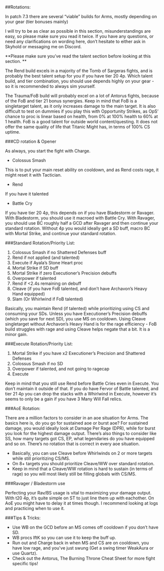 ##Rotations:

In patch 7.3 there are several “viable” builds for Arms, mostly depending on your gear (tier bonuses mainly) 

I will try to be as clear as possible in this section, misunderstandings are easy, so please make sure you read it twice. If you have any questions, or need any clarifications on wording here, don’t hesitate to either ask in Skyhold or messaging me on Discord. 

**Please make sure you’ve read the talent section before looking at this section. **

The Rend build excels in a majority of the Tomb of Sargeras fights, and is probably the best talent setup for you if you have tier 20 4p. Which talent build, and tier combination, you should use depends highly on your gear - so it is recommended to always sim yourself. 

The Trauma/FoB build will probably excel on a lot of  Antorus fights, because of the FoB and tier 21 bonus synergies. Keep in mind that FoB is a singletarget talent, as it only increases damage to the main target. It is also difficult to test on dummies if you play this with Opportunity Strikes, as OpS’ chance to proc is linear based on health, from 0% at 100% health to 60% at 1 health. FoB is a good talent for outside world content/questing. It does not offer the same quality of life that Titanic Might has, in terms of 100% CS uptime. 

###CD rotation & Opener

As always, you start the fight with Charge.

- Colossus Smash

This is to put your main reset ability on cooldown, and as Rend costs rage, it might reset it with Tactician.

- Rend

If you have it talented

- Battle Cry 

If you have tier 20 4p, this depends on if you have Bladestorm or Ravager. With Bladestorm, you should use it macroed with Battle Cry. With Ravager, you should use BC roughly half a GCD after Ravager and then continue your standard rotation.
Without 4p you would ideally get a SD buff, macro BC with Mortal Strike, and continue your standard rotation. 



###Standard Rotation/Priority List:

1. Colossus Smash if no Shattered Defenses buff
2. Rend if not applied (and talented)
3. Execute if Ayala’s Stone Heart proc
4. Mortal Strike if SD buff
5. Mortal Strike if zero Executioner’s Precision debuffs
6. Overpower if talented
7. Rend if <2.4s remaining on debuff
8. Cleave (if you have FoB talented, and don’t have Archavon’s Heavy Hand equipped)
9. Slam (Or Whirlwind if FoB talented)

Basically, you maintain Rend (if talented) while prioritizing using CS and consuming your SDs. Unless you have Executioner’s Precision debuffs (which you save for next SD), you use MS on cooldown. 
Using Cleave singletarget without Archavon’s Heavy Hand is for the rage efficiency - FoB build struggles with rage and using Cleave helps negate that a bit. It is a minor gain. 



###Execute Rotation/Priority List: 

1. Mortal Strike if you have x2 Executioner’s Precision and Shattered Defenses
2. Colossus Smash if no SD
3. Overpower if talented, and not going to ragecap
4. Execute

Keep in mind that you still use Rend before Battle Cries even in Execute. You don’t maintain it outside of that. If you do have Fervor of Battle talented, and tier 21 4p you can drop the stacks with a Whirlwind in Execute, however it’s seems to only be a gain if you have 3 Many Will Fall relics. 

###AoE Rotation:

There are a million factors to consider in an aoe situation for Arms. The basics here is, do you go for sustained aoe or burst aoe? For sustained damage, you would ideally look at Damage Per Rage (DPR), while for burst you look for the highest damage output. There’s also things to consider like SS, how many targets got CS, EP, what legendaries do you have equipped and so on. There’s no rotation that is correct in every aoe situation. 

- Basically, you can use Cleave before Whirlwinds on 2 or more targets while still prioritizing CS/MS.
- On 8+ targets you should prioritize Cleave/WW over standard rotation.
- Keep in mind that a Cleave/WW rotation is hard to sustain (in terms of rage) so you will most likely still be filling globals with CS/MS.



###Ravager / Bladestorm use

Perfecting your Rav/BS usage is vital to maximizing your damage output. With t20 4p, it’s quite simple on ST to just line them up with eachother. On AoE you might have to delay it at times though. I recommend looking at logs and practicing when to use it.



###Tips & Tricks:

* Use WB on the GCD before an MS comes off cooldown if you don’t have SD.
* WB procs IftK so you can use it to keep the buff up. 
* Run out and Charge back in when MS and CS are on cooldown, you have low rage, and you've just swung (Get a swing timer WeakAura or use Quartz).
* Check out the Antorus, The Burning Throne Cheat Sheet for more fight specific tips!
